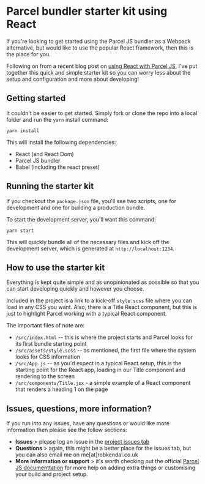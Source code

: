# Parcel bundler starter kit using React

If you're looking to get started using the Parcel JS bundler as a Webpack alternative, but would like to use the popular React framework, then this is the place for you.

Following on from a recent blog post on [using React with Parcel JS](https://robkendal.co.uk/blog/2019-04-29-using-parcel-bundler-with-react-js/), I've put together this quick and simple starter kit so you can worry less about the setup and configuration and more about developing!

## Getting started

It couldn't be easier to get started. Simply fork or clone the repo into a local folder and run the `yarn` install command:

```
yarn install
```

This will install the following dependencies:

- React (and React Dom)
- Parcel JS bundler
- Babel (including the react preset)

## Running the starter kit

If you checkout the `package.json` file, you'll see two scripts, one for development and one for building a production bundle.

To start the development server, you'll want this command:

```
yarn start
```

This will quickly bundle all of the necessary files and kick off the development server, which is generated at `http://localhost:1234`. 

## How to use the starter kit

Everything is kept quite simple and as unopinionated as possible so that you can start developing quickly and however you choose. 

Included in the project is a link to a kick-off `style.scss` file where you can load in any CSS you want. Also, there is a Title React component, but this is just to highlight Parcel working with a typical React component. 

The important files of note are:

- `/src/index.html` -- this is where the project starts and Parcel looks for its first bundle starting point
- `/src/assets/style.scss` -- as mentioned, the first file where the system looks for CSS information 
- `/src/App.js` -- as you'd expect in a typical React setup, this is the starting point for the React app, loading in our Title component and rendering to the screen
- `/src/components/Title.jsx` - a simple example of a React component that renders a heading 1 on the page

## Issues, questions, more information?

If you run into any issues, have any questions or would like more information then please see the follow sections:

- **Issues** > please log an issue in the [project issues tab](https://github.com/bpk68/parcel-starter-with-react/issues)
- **Questions** > again, this might be a better place for the issues tab, but you can also email me on me[at]robkendal.co.uk
- **More information or support** > it's worth checking out the official [Parcel JS documenttation](https://parceljs.org/getting_started.html) for more help on adding extra things or customising your build and project setup.
